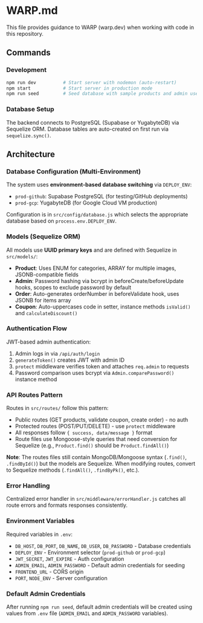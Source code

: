 # WARP.md

This file provides guidance to WARP (warp.dev) when working with code in this repository.

## Commands

### Development
```bash
npm run dev          # Start server with nodemon (auto-restart)
npm start            # Start server in production mode
npm run seed         # Seed database with sample products and admin user
```

### Database Setup
The backend connects to PostgreSQL (Supabase or YugabyteDB) via Sequelize ORM. Database tables are auto-created on first run via `sequelize.sync()`.

## Architecture

### Database Configuration (Multi-Environment)
The system uses **environment-based database switching** via `DEPLOY_ENV`:
- `prod-github`: Supabase PostgreSQL (for testing/GitHub deployments)
- `prod-gcp`: YugabyteDB (for Google Cloud VM production)

Configuration is in `src/config/database.js` which selects the appropriate database based on `process.env.DEPLOY_ENV`.

### Models (Sequelize ORM)
All models use **UUID primary keys** and are defined with Sequelize in `src/models/`:
- **Product**: Uses ENUM for categories, ARRAY for multiple images, JSONB-compatible fields
- **Admin**: Password hashing via bcrypt in beforeCreate/beforeUpdate hooks, scopes to exclude password by default
- **Order**: Auto-generates orderNumber in beforeValidate hook, uses JSONB for items array
- **Coupon**: Auto-uppercases code in setter, instance methods `isValid()` and `calculateDiscount()`

### Authentication Flow
JWT-based admin authentication:
1. Admin logs in via `/api/auth/login` 
2. `generateToken()` creates JWT with admin ID
3. `protect` middleware verifies token and attaches `req.admin` to requests
4. Password comparison uses bcrypt via `Admin.comparePassword()` instance method

### API Routes Pattern
Routes in `src/routes/` follow this pattern:
- Public routes (GET products, validate coupon, create order) - no auth
- Protected routes (POST/PUT/DELETE) - use `protect` middleware
- All responses follow `{ success, data/message }` format
- Route files use Mongoose-style queries that need conversion for Sequelize (e.g., `Product.find()` should be `Product.findAll()`)

**Note**: The routes files still contain MongoDB/Mongoose syntax (`.find()`, `.findById()`) but the models are Sequelize. When modifying routes, convert to Sequelize methods (`.findAll()`, `.findByPk()`, etc.).

### Error Handling
Centralized error handler in `src/middleware/errorHandler.js` catches all route errors and formats responses consistently.

### Environment Variables
Required variables in `.env`:
- `DB_HOST`, `DB_PORT`, `DB_NAME`, `DB_USER`, `DB_PASSWORD` - Database credentials
- `DEPLOY_ENV` - Environment selector (`prod-github` or `prod-gcp`)
- `JWT_SECRET`, `JWT_EXPIRE` - Auth configuration
- `ADMIN_EMAIL`, `ADMIN_PASSWORD` - Default admin credentials for seeding
- `FRONTEND_URL` - CORS origin
- `PORT`, `NODE_ENV` - Server configuration

### Default Admin Credentials
After running `npm run seed`, default admin credentials will be created using values from `.env` file (`ADMIN_EMAIL` and `ADMIN_PASSWORD` variables).

